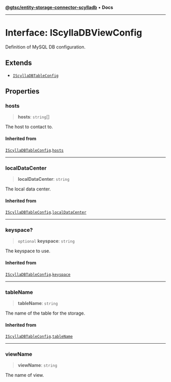 [**@gtsc/entity-storage-connector-scylladb**](../overview.md) • **Docs**

***

# Interface: IScyllaDBViewConfig

Definition of MySQL DB configuration.

## Extends

- [`IScyllaDBTableConfig`](IScyllaDBTableConfig.md)

## Properties

### hosts

> **hosts**: `string`[]

The host to contact to.

#### Inherited from

[`IScyllaDBTableConfig`](IScyllaDBTableConfig.md).[`hosts`](IScyllaDBTableConfig.md#hosts)

***

### localDataCenter

> **localDataCenter**: `string`

The local data center.

#### Inherited from

[`IScyllaDBTableConfig`](IScyllaDBTableConfig.md).[`localDataCenter`](IScyllaDBTableConfig.md#localdatacenter)

***

### keyspace?

> `optional` **keyspace**: `string`

The keyspace to use.

#### Inherited from

[`IScyllaDBTableConfig`](IScyllaDBTableConfig.md).[`keyspace`](IScyllaDBTableConfig.md#keyspace)

***

### tableName

> **tableName**: `string`

The name of the table for the storage.

#### Inherited from

[`IScyllaDBTableConfig`](IScyllaDBTableConfig.md).[`tableName`](IScyllaDBTableConfig.md#tablename)

***

### viewName

> **viewName**: `string`

The name of view.
